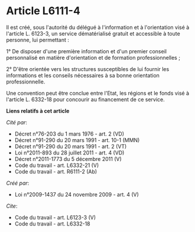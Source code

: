 # Article L6111-4

Il est créé, sous l'autorité du délégué à l'information et à l'orientation visé à l'article L. 6123-3, un service
dématérialisé gratuit et accessible à toute personne, lui permettant : 

1° De disposer d'une première information et d'un premier conseil personnalisé en matière d'orientation et de formation
professionnelles ; 

2° D'être orientée vers les structures susceptibles de lui fournir les informations et les conseils nécessaires à sa bonne
orientation professionnelle. 

Une convention peut être conclue entre l'Etat, les régions et le fonds visé à l'article L. 6332-18 pour concourir au
financement de ce service.

**Liens relatifs à cet article**

_Cité par_:

  - Décret n°76-203 du 1 mars 1976 - art. 2 (VD)
  - Décret n°91-290 du 20 mars 1991 - art. 10-1 (MMN)
  - Décret n°91-290 du 20 mars 1991 - art. 2 (VT)
  - Loi n°2011-893 du 28 juillet 2011 - art. 4 (VD)
  - Décret n°2011-1773 du 5 décembre 2011 (V)
  - Code du travail - art. L6332-21 (V)
  - Code du travail - art. R6111-2 (Ab)

_Créé par_:

  - Loi n°2009-1437 du 24 novembre 2009 - art. 4 (V)

_Cite_:

  - Code du travail - art. L6123-3 (V)
  - Code du travail - art. L6332-18
